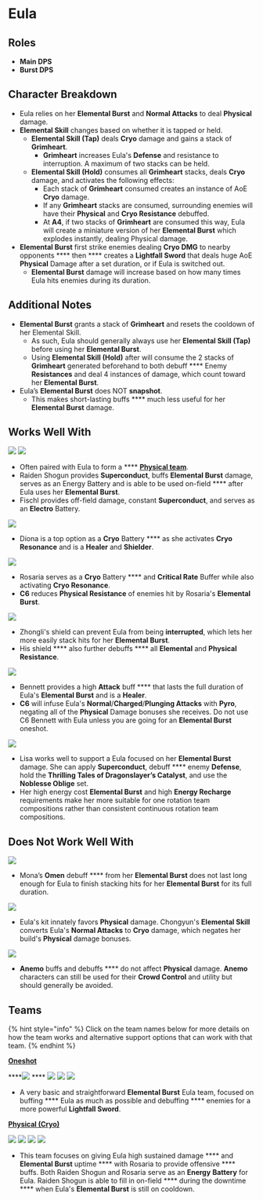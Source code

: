 # Eula

## **Roles**

* **Main DPS**
* **Burst DPS**

## **Character Breakdown**

* Eula relies on her **Elemental Burst** and **Normal Attacks** to deal **Physical** damage.
* **Elemental Skill** changes based on whether it is tapped or held.
  * **Elemental Skill (Tap)** deals **Cryo** damage and gains a stack of **Grimheart**.
    * **Grimheart** increases Eula's **Defense** and resistance to interruption. A maximum of two stacks can be held.
  * **Elemental Skill (Hold)** consumes all **Grimheart** stacks, deals **Cryo** damage, and activates the following effects:
    * Each stack of **Grimheart** consumed creates an instance of AoE **Cryo** damage.
    * If any **Grimheart** stacks are consumed, surrounding enemies will have their **Physical** and **Cryo Resistance** debuffed.
    * At **A4**, if two stacks of **Grimheart** are consumed this way, Eula will create a miniature version of her **Elemental Burst** which explodes instantly, dealing Physical damage.
* **Elemental Burst** first strike enemies dealing **Cryo DMG** to nearby opponents **** then **** creates a **Lightfall Sword** that deals huge AoE **Physical** Damage after a set duration, or if Eula is switched out.
  * **Elemental Burst** damage will increase based on how many times Eula hits enemies during its duration.

## **Additional Notes**

* **Elemental Burst** grants a stack of **Grimheart** and resets the cooldown of her Elemental Skill.
  * As such, Eula should generally always use her **Elemental Skill (Tap)** before using her **Elemental Burst**.
  * Using **Elemental Skill (Hold)** after will consume the 2 stacks of **Grimheart** generated beforehand to both debuff **** Enemy **Resistances** and deal 4 instances of damage, which count toward her **Elemental Burst**.
* Eula’s **Elemental Burst** does NOT **snapshot**.
  * This makes short-lasting buffs **** much less useful for her **Elemental Burst** damage.

## **Works Well With**

![](../../.gitbook/assets/UI\_AvatarIcon\_Shougun.png) ![](../../.gitbook/assets/UI\_AvatarIcon\_Fischl.png)

* Often paired with Eula to form a **** [**Physical team**](../../teams/physical.md).&#x20;
* Raiden Shogun provides **Superconduct**, buffs **Elemental Burst** damage, serves as an Energy Battery and is able to be used on-field **** after Eula uses her **Elemental Burst**.
* Fischl provides off-field damage, constant **Superconduct**, and serves as an **Electro** Battery.

![](../../.gitbook/assets/UI\_AvatarIcon\_Diona.png)

* Diona is a top option as a **Cryo** Battery **** as she activates **Cryo Resonance** and is a **Healer** and **Shielder**.

![](../../.gitbook/assets/UI\_AvatarIcon\_Rosaria.png)

* Rosaria serves as a **Cryo** Battery **** and **Critical Rate** Buffer while also activating **Cryo Resonance**.
* **C6** reduces **Physical Resistance** of enemies hit by Rosaria's **Elemental Burst**.

![](../../.gitbook/assets/UI\_AvatarIcon\_Zhongli.png)

* Zhongli's shield can prevent Eula from being **interrupted**, which lets her more easily stack hits for her **Elemental Burst**.
* His shield **** also further debuffs **** all **Elemental** and **Physical Resistance**.

![](../../.gitbook/assets/UI\_AvatarIcon\_Bennett.png)

* Bennett provides a high **Attack** buff **** that lasts the full duration of Eula's **Elemental Burst** and is a **Healer**.
* **C6** will infuse Eula's **Normal**/**Charged**/**Plunging Attacks** with **Pyro**, negating all of the **Physical** Damage bonuses she receives. Do not use C6 Bennett with Eula unless you are going for an **Elemental Burst** oneshot.

![](../../.gitbook/assets/UI\_AvatarIcon\_Lisa.png)

* Lisa works well to support a Eula focused on her **Elemental Burst** damage. She can apply **Superconduct**, debuff **** enemy **Defense**, hold the **Thrilling Tales of Dragonslayer’s Catalyst**, and use the **Noblesse Oblige** set.
* Her high energy cost **Elemental Burst** and high **Energy Recharge** requirements make her more suitable for one rotation team compositions rather than consistent continuous rotation team compositions.

## **Does Not Work Well With**

![](../../.gitbook/assets/UI\_AvatarIcon\_Mona.png)&#x20;

* Mona’s **Omen** debuff **** from her **Elemental Burst** does not last long enough for Eula to finish stacking hits for her **Elemental Burst** for its full duration.

![](../../.gitbook/assets/UI\_AvatarIcon\_Chongyun.png)

* Eula's kit innately favors **Physical** damage. Chongyun's **Elemental Skill** converts Eula's **Normal Attacks** to **Cryo** damage, which negates her build's **Physical** damage bonuses.

![](../../.gitbook/assets/Element\_Anemo.webp)

* **Anemo** buffs and debuffs **** do not affect **Physical** damage. **Anemo** characters can still be used for their **Crowd Control** and utility but should generally be avoided.

## **Teams**

{% hint style="info" %}
Click on the team names below for more details on how the team works and alternative support options that can work with that team.
{% endhint %}

****[**Oneshot**](broken-reference/)****

****![](../../.gitbook/assets/UI\_AvatarIcon\_Eula.png) **** ![](../../.gitbook/assets/UI\_AvatarIcon\_Lisa.png) ![](../../.gitbook/assets/UI\_AvatarIcon\_Xinyan.png) ![](../../.gitbook/assets/UI\_AvatarIcon\_Bennett.png)

* A very basic and straightforward **Elemental Burst** Eula team, focused on buffing **** Eula as much as possible and debuffing **** enemies for a more powerful **Lightfall Sword**.

[**Physical (Cryo)**](../../teams/physical-cryo.md)

![](../../.gitbook/assets/UI\_AvatarIcon\_Eula.png) ![](../../.gitbook/assets/UI\_AvatarIcon\_Shougun.png) ![](../../.gitbook/assets/UI\_AvatarIcon\_Rosaria.png) ![](../../.gitbook/assets/UI\_AvatarIcon\_Bennett.png)

* This team focuses on giving Eula high sustained damage **** and **Elemental Burst** uptime **** with Rosaria to provide offensive **** buffs. Both Raiden Shogun and Rosaria serve as an **Energy** **Battery** for Eula. Raiden Shogun is able to fill in on-field **** during the downtime **** when Eula's **Elemental Burst** is still on cooldown.
